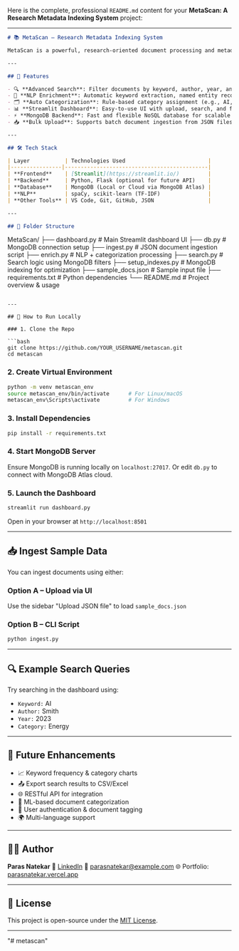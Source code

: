 Here is the complete, professional `README.md` content for your **MetaScan: A Research Metadata Indexing System** project:

---

```markdown
# 📚 MetaScan – Research Metadata Indexing System

MetaScan is a powerful, research-oriented document processing and metadata indexing system inspired by the organizational standards of CERN. It ingests structured JSON research documents, applies advanced NLP techniques for enrichment, categorization, and keyword extraction, and enables fast local search via an intuitive Streamlit dashboard.

---

## 🚀 Features

- 🔍 **Advanced Search**: Filter documents by keyword, author, year, and category.
- 🧠 **NLP Enrichment**: Automatic keyword extraction, named entity recognition, and lemmatization.
- 🗂️ **Auto Categorization**: Rule-based category assignment (e.g., AI, Energy).
- 📊 **Streamlit Dashboard**: Easy-to-use UI with upload, search, and future analytics views.
- ⚡ **MongoDB Backend**: Fast and flexible NoSQL database for scalable document storage.
- 📥 **Bulk Upload**: Supports batch document ingestion from JSON files.

---

## 🛠️ Tech Stack

| Layer           | Technologies Used                          |
|----------------|---------------------------------------------|
| **Frontend**    | [Streamlit](https://streamlit.io/)         |
| **Backend**     | Python, Flask (optional for future API)    |
| **Database**    | MongoDB (Local or Cloud via MongoDB Atlas) |
| **NLP**         | spaCy, scikit-learn (TF-IDF)               |
| **Other Tools** | VS Code, Git, GitHub, JSON                 |

---

## 📁 Folder Structure

```

MetaScan/
├── dashboard.py            # Main Streamlit dashboard UI
├── db.py                   # MongoDB connection setup
├── ingest.py               # JSON document ingestion script
├── enrich.py               # NLP + categorization processing
├── search.py               # Search logic using MongoDB filters
├── setup\_indexes.py        # MongoDB indexing for optimization
├── sample\_docs.json        # Sample input file
├── requirements.txt        # Python dependencies
└── README.md               # Project overview & usage

````

---

## 🧪 How to Run Locally

### 1. Clone the Repo

```bash
git clone https://github.com/YOUR_USERNAME/metascan.git
cd metascan
````

### 2. Create Virtual Environment

```bash
python -m venv metascan_env
source metascan_env/bin/activate      # For Linux/macOS
metascan_env\Scripts\activate         # For Windows
```

### 3. Install Dependencies

```bash
pip install -r requirements.txt
```

### 4. Start MongoDB Server

Ensure MongoDB is running locally on `localhost:27017`.
Or edit `db.py` to connect with MongoDB Atlas cloud.

### 5. Launch the Dashboard

```bash
streamlit run dashboard.py
```

Open in your browser at `http://localhost:8501`

---

## 📥 Ingest Sample Data

You can ingest documents using either:

### Option A – Upload via UI

Use the sidebar "Upload JSON file" to load `sample_docs.json`

### Option B – CLI Script

```bash
python ingest.py
```

---

## 🔍 Example Search Queries

Try searching in the dashboard using:

* `Keyword:` AI
* `Author:` Smith
* `Year:` 2023
* `Category:` Energy

---

## 🧠 Future Enhancements

* 📈 Keyword frequency & category charts
* 📤 Export search results to CSV/Excel
* 🌐 RESTful API for integration
* 🧪 ML-based document categorization
* 🔐 User authentication & document tagging
* 🌍 Multi-language support

---

## 👨‍💻 Author

**Paras Natekar**
🔗 [LinkedIn](https://www.linkedin.com/in/paras-natekar-72a0ab2a7)
📧 [parasnatekar@example.com](mailto:parasnatekar@example.com)
🌐 Portfolio: [parasnatekar.vercel.app](https://parasnatekar.vercel.app)

---

## 📄 License

This project is open-source under the [MIT License](LICENSE).

---


"# metascan" 
